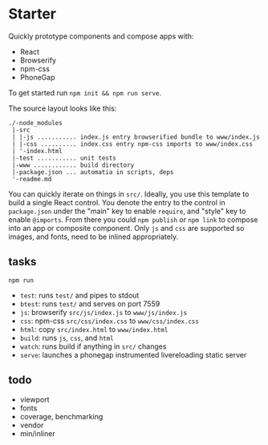# Starter

Quickly prototype components and compose apps with:

- React
- Browserify
- npm-css
- PhoneGap

To get started run `npm init && npm run serve`. 

The source layout looks like this:

    ./-node_modules
     |-src 
     | |-js ........... index.js entry browserified bundle to www/index.js
     | |-css .......... index.css entry npm-css imports to www/index.css
     | '-index.html
     |-test ........... unit tests
     |-www ............ build directory
     |-package.json ... automatia in scripts, deps
     '-readme.md

You can quickly iterate on things in `src/`. Ideally, you use this template to build a single React control. You denote the entry to the control in `package.json` under the "main" key to enable `require`, and "style" key to enable `@imports`. From there you could `npm publish` or `npm link` to compose into an app or composite component. Only `js` and `css` are supported so images, and fonts, need to be inlined appropriately. 

## tasks

`npm run`

- `test`: runs `test/` and pipes to stdout
- `btest`: runs `test/` and serves on port 7559
- `js`: browserify `src/js/index.js` to `www/js/index.js`
- `css`: npm-css `src/css/index.css` to `www/css/index.css`
- `html`: copy `src/index.html` to `www/index.html`
- `build`: runs `js`, `css`, and `html`
- `watch`: runs build if anything in `src/` changes
- `serve`: launches a phonegap instrumented livereloading static server

## todo

- viewport
- fonts
- coverage, benchmarking
- vendor
- min/inliner
